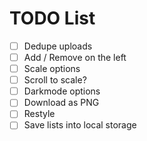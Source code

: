 # TODO List

* [ ] Dedupe uploads
* [ ] Add / Remove on the left
* [ ] Scale options
* [ ] Scroll to scale?
* [ ] Darkmode options
* [ ] Download as PNG
* [ ] Restyle
* [ ] Save lists into local storage